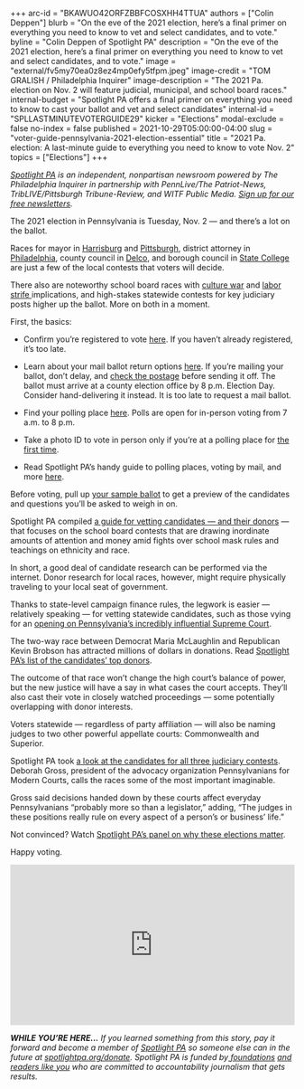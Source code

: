+++
arc-id = "BKAWUO42ORFZBBFCOSXHH4TTUA"
authors = ["Colin Deppen"]
blurb = "On the eve of the 2021 election, here’s a final primer on everything you need to know to vet and select candidates, and to vote."
byline = "Colin Deppen of Spotlight PA"
description = "On the eve of the 2021 election, here’s a final primer on everything you need to know to vet and select candidates, and to vote."
image = "external/fv5my70ea0z8ez4mp0efy5tfpm.jpeg"
image-credit = "TOM GRALISH / Philadelphia Inquirer"
image-description = "The 2021 Pa. election on Nov. 2 will feature judicial, municipal, and school board races."
internal-budget = "Spotlight PA offers a final primer on everything you need to know to cast your ballot and vet and select candidates"
internal-id = "SPLLASTMINUTEVOTERGUIDE29"
kicker = "Elections"
modal-exclude = false
no-index = false
published = 2021-10-29T05:00:00-04:00
slug = "voter-guide-pennsylvania-2021-election-essential"
title = "2021 Pa. election: A last-minute guide to everything you need to know to vote Nov. 2"
topics = ["Elections"]
+++

<a href="https://www.spotlightpa.org/"><i>Spotlight PA</i></a><i> is an independent, nonpartisan newsroom powered by The Philadelphia Inquirer in partnership with PennLive/The Patriot-News, TribLIVE/Pittsburgh Tribune-Review, and WITF Public Media. </i><a href="https://www.spotlightpa.org/newsletters"><i>Sign up for our free newsletters</i></a><i>.</i>

The 2021 election in Pennsylvania is Tuesday, Nov. 2 — and there’s a lot on the ballot.

Races for mayor in <a href="https://www.witf.org/2021/10/26/harrisburg-voters-to-pick-their-next-mayor-in-nov-2nd-election/">Harrisburg</a> and <a href="https://www.wesa.fm/politics-government/2021-10-05/pittsburgh-mayoral-candidates-address-housing-policing-in-testy-debate">Pittsburgh</a>, district attorney in <a href="https://whyy.org/episodes/philadelphias-district-attorney-race-da-larry-krasner-and-charles-peruto/">Philadelphia</a>, county council in <a href="https://whyy.org/articles/delco-council-race-puts-the-power-of-the-blue-wave-to-the-test-in-trump-less-times/">Delco</a>, and borough council in <a href="https://www.centredaily.com/news/politics-government/election/article254657607.html#:~:text=State%20College%20Borough,Candidates%20(choose%203)%3A">State College</a> are just a few of the local contests that voters will decide.

There also are noteworthy school board races with <a href="https://lancasteronline.com/news/local/how-a-mount-joy-twp-couple-who-attended-trumps-jan-6-stop-the-steal-rally/article_b0a16164-a46a-11eb-91ba-ef6dc2636894.html">culture war</a> and <a href="https://dianeravitch.net/2021/10/27/scranton-teachers-will-go-on-strike/#:~:text=boland%20expressed%20optimism%20that%20new%20members%20will%20be%20elected%20to%20the%20scranton%20school%20board%20on%20nov.%202%20and%20that%20the%20needs%20of%20students%20and%20educators%20finally%20will%20be%20prioritized.">labor strife </a>implications, and high-stakes statewide contests for key judiciary posts higher up the ballot. More on both in a moment.

<script src="https://www.spotlightpa.org/embed.js" async></script><div data-spl-embed-version="1" data-spl-src="https://www.spotlightpa.org/embeds/newsletter/"></div>

First, the basics:

- Confirm you’re registered to vote <a href="https://www.pavoterservices.pa.gov/pages/voterregistrationstatus.aspx">here</a>. If you haven’t already registered, it’s too late.

- Learn about your mail ballot return options <a href="https://www.vote.pa.gov/Voting-in-PA/Pages/Mail-and-Absentee-Ballot.aspx#:~:text=for%20mail%20ballots.-,Where%20do%20I%20return,pm%20on%20Election%20Day.,-More%20information%20about">here</a>. If you’re mailing your ballot, don’t delay, and <a href="https://www.wesa.fm/politics-government/2021-10-20/are-you-mailing-your-ballot-heres-what-to-know-about-postage-in-pennsylvania">check the postage</a> before sending it off. The ballot must arrive at a county election office by 8 p.m. Election Day. Consider hand-delivering it instead. It is too late to request a mail ballot.

- Find your polling place <a href="https://www.pavoterservices.pa.gov/Pages/PollingPlaceInfo.aspx">here</a>. Polls are open for in-person voting from 7 a.m. to 8 p.m.

- Take a photo ID to vote in person only if you’re at a polling place for <a href="https://www.vote.pa.gov/Voting-in-PA/Pages/First-Time-Voters.aspx">the first time</a>.

- Read Spotlight PA’s handy guide to polling places, voting by mail, and more <a href="https://www.spotlightpa.org/news/2021/10/pa-election-2021-november-ballot-candidates/">here</a>.

Before voting, pull up <a href="https://www.vote411.org/ballot">your sample ballot</a> to get a preview of the candidates and questions you’ll be asked to weigh in on.

Spotlight PA compiled <a href="https://www.spotlightpa.org/news/2021/10/pennsylvania-school-board-meetings-elections-2021-critical-race-theory/">a guide for vetting candidates — and their donors</a> — that focuses on the school board contests that are drawing inordinate amounts of attention and money amid fights over school mask rules and teachings on ethnicity and race.

In short, a good deal of candidate research can be performed via the internet. Donor research for local races, however, might require physically traveling to your local seat of government.

<script src="https://www.spotlightpa.org/embed.js" async></script><div data-spl-embed-version="1" data-spl-src="https://www.spotlightpa.org/embeds/donate/"></div>

Thanks to state-level campaign finance rules, the legwork is easier — relatively speaking — for vetting statewide candidates, such as those vying for an <a href="https://www.spotlightpa.org/news/2021/10/pa-supreme-court-election-2021-biggest-donors/">opening on Pennsylvania’s incredibly influential Supreme Court</a>.

The two-way race between Democrat Maria McLaughlin and Republican Kevin Brobson has attracted millions of dollars in donations. Read <a href="https://www.spotlightpa.org/news/2021/10/pa-2021-supreme-court-election-mclaughlin-brobson-top-donors/">Spotlight PA’s list of the candidates’ top donors</a>.

The outcome of that race won’t change the high court’s balance of power, but the new justice will have a say in what cases the court accepts. They’ll also cast their vote in closely watched proceedings — some potentially overlapping with donor interests.

Voters statewide — regardless of party affiliation — will also be naming judges to two other powerful appellate courts: Commonwealth and Superior.

Spotlight PA took <a href="https://www.spotlightpa.org/news/2021/10/pa-supreme-court-election-justices-cases-voter-guide/">a look at the candidates for all three judiciary contests</a>. Deborah Gross, president of the advocacy organization Pennsylvanians for Modern Courts, calls the races some of the most important imaginable.

Gross said decisions handed down by these courts affect everyday Pennsylvanians “probably more so than a legislator,” adding, “The judges in these positions really rule on every aspect of a person’s or business’ life.”

Not convinced? Watch <a href="https://www.spotlightpa.org/news/2021/10/pa-elections-2021-judicial-appellate/">Spotlight PA’s panel on why these elections matter</a>.

Happy voting.

<div style="padding:56.25% 0 0 0;position:relative;"><iframe src="https://player.vimeo.com/video/637887104?h=291b7d70c4&color=ffcb05&title=0&byline=0" style="position:absolute;top:0;left:0;width:100%;height:100%;" frameborder="0" allow="autoplay; fullscreen; picture-in-picture" allowfullscreen></iframe></div><script src="https://player.vimeo.com/api/player.js"></script>

<i><b>WHILE YOU’RE HERE...</b></i><i> If you learned something from this story, pay it forward and become a member of </i><a href="https://www.spotlightpa.org/"><i>Spotlight PA</i></a><i> so someone else can in the future at </i><a href="http://spotlightpa.org/donate"><i>spotlightpa.org/donate</i></a><i>. Spotlight PA is funded by</i><a href="https://www.spotlightpa.org/support"><i> foundations</i></a><i> </i><a href="https://www.spotlightpa.org/support"><i>and readers like you</i></a><i> who are committed to accountability journalism that gets results.</i>
